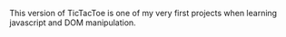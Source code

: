 This version of TicTacToe is one of my very first projects when learning javascript and DOM manipulation. 